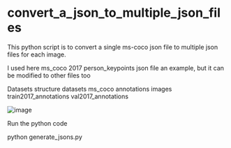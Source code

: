 # convert_a_json_to_multiple_json_files

This python script is to convert a single ms-coco json file to multiple json files for each image.

I used here ms_coco 2017 person_keypoints json file an example, but it can be modified to other files too


Datasets structure
  datasets
    ms_coco
      annotations
      images
      train2017_annotations
      val2017_annotations

![image](https://user-images.githubusercontent.com/18215999/221136004-a20bc689-45bd-48ee-a2d6-4630fcdd683e.png)

Run the python code

  python generate_jsons.py
